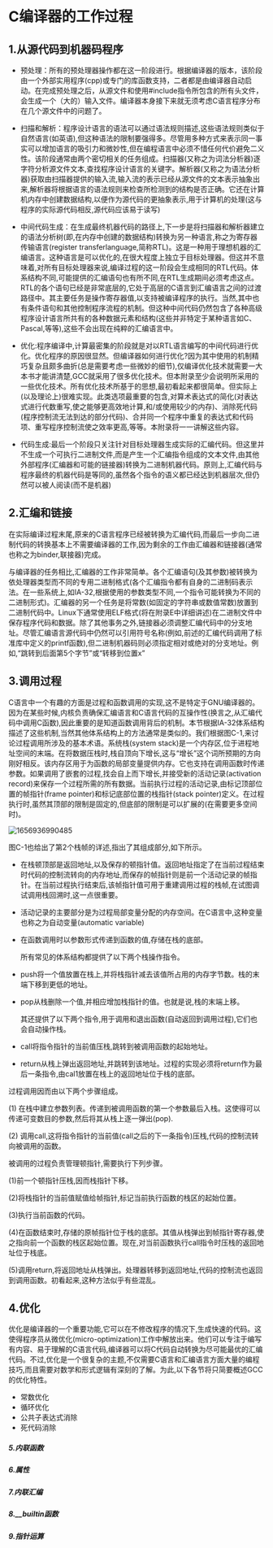 # C编译器的工作过程

## 1.从源代码到机器码程序

- 预处理：所有的预处理器操作都在这一阶段进行。根据编译器的版本，该阶段由一个外部实用程序(cpp)或专门的库函数支持，二者都是由编译器自动启动。在完成预处理之后，从源文件和使用#include指令所包含的所有头文件，会生成一个（大的）输入文件。编译器本身接下来就无须考虑C语言程序分布在几个源文件中的问题了。

- 扫描和解析：程序设计语言的语法可以通过语法规则描述,这些语法规则类似于自然语言(如英语),但这种语法的限制要强得多。尽管用多种方式来表示同一事实可以增加语言的吸引力和微妙性,但在编程语言中必须不惜任何代价避免二义性。该阶段通常由两个密切相关的任务组成。扫描器(又称之为词法分析器)逐字符分析源文件文本,查找程序设计语言的关键字。解析器(又称之为语法分析器)获取由扫描器提供的输入流,输入流的表示已经从源文件的文本表示抽象出来,解析器将根据语言的语法规则来检查所检测到的结构是否正确。它还在计算机内存中创建数据结构,以便作为源代码的更抽象表示,用于计算机的处理(这与程序的实际源代码相反,源代码应该易于读写) 

- 中间代码生成：在生成最终机器代码的路径上,下一步是将扫描器和解析器建立的语法分析树(即,在内存中创建的数据结构)转换为另一种语言,称之为寄存器传输语言(register transferlanguage,简称RTL)。这是一种用于理想机器的汇编语言。这种语言是可以优化的,在很大程度上独立于目标处理器。但这并不意味着,对所有目标处理器来说,编译过程的这一阶段会生成相同的RTL代码。体系结构不同,可能提供的汇编语句也有所不同,在RTL生成期间必须考虑这点。RTL的各个语句已经是非常底层的,它处于高层的C语言到汇编语言之间的过渡路径中。其主要任务是操作寄存器值,以支持被编译程序的执行。当然,其中也有条件语句和其他控制程序流程的机制。但这种中间代码仍然包含了各种高级程序设计语言所共有的各种数据元素和结构(这些并非特定于某种语言如C、Pascal,等等),这些不会出现在纯粹的汇编语言中。

- 优化:程序编译中,计算最密集的阶段就是对以RTL语言编写的中间代码进行优化。优化程序的原因很显然。但编译器如何进行优化?因为其中使用的机制精巧复杂且颇多曲折(总是需要考虑一些微妙的细节),仅编译优化技术就需要一大本书才能讲清楚,GCC就采用了很多优化技术。但本附录至少会说明所采用的一些优化技术。所有优化技术所基于的思想,最初看起来都很简单。但实际上(以及理论上)很难实现。此类选项最重要的包含,对算术表达式的简化(对表达式进行代数重写,使之能够更高效地计算,和/或使用较少的内存)、消除死代码(程序控制流无法到达的部分代码)、合并同一个程序中重复的表达式和代码项、重写程序控制流使之效率更高,等等。本附录将一一讲解这些内容。

- 代码生成:最后一个阶段只关注针对目标处理器生成实际的汇编代码。但这里并不生成一个可执行二进制文件,而是产生一个汇编指令组成的文本文件,由其他外部程序(汇编器和可能的链接器)转换为二进制机器代码。原则上,汇编代码与程序最终的机器代码是等同的,虽然各个指令的语义都已经达到机器层次,但仍然可以被人阅读(而不是机器) 

## 2.汇编和链接

 在实际编译过程末尾,原来的C语言程序已经被转换为汇编代码,而最后一步向二进制代码的转换基本上不需要编译器的工作,因为剩余的工作由汇编器和链接器(通常也称之为binder,联接器)完成。 

 与编译器的任务相比,汇编器的工作非常简单。各个汇编语句(及其参数)被转换为依处理器类型而不同的专用二进制格式(各个汇编指令都有自身的二进制码表示法。在一些系统上,如IA-32,根据使用的参数类型不同,一个指令可能转换为不同的二进制形式)。汇编器的另一个任务是将常数(如固定的字符串或数值常数)放置到二进制代码中。Linux下通常使用ELF格式(将在附录E中详细讲述)在二进制文件中保存程序代码和数据。除了其他事务之外,链接器必须调整汇编代码中的分支地址。尽管汇编语言源代码中仍然可以引用符号名称(例如,前述的汇编代码调用了标准库中定义的printf函数),但二进制机器码则必须指定相对或绝对的分支地址。例如,“跳转到后面第5个字节”或“转移到位置x” 

## 3.调用过程

 C语言中一个有趣的方面是过程和函数调用的实现,这不是特定于GNU编译器的。因为在某些时候,内核负责确保汇编语言和C语言代码的互操作性(换言之,从汇编代码中调用C函数),因此重要的是知道函数调用背后的机制。本节根据IA-32体系结构描述了这些机制,当然其他体系结构上的方法通常是类似的。我们根据图C-1,来讨论过程调用所涉及的基本术语。系统栈(system stack)是一个内存区,位于进程地址空间的末端。在将数据压栈时,栈自顶向下增长,这与“增长”这个词所预期的方向刚好相反。该内存区用于为函数的局部变量提供内存。它也支持在调用函数时传递参数。如果调用了嵌套的过程,找会自上而下增长,并接受新的活动记录(activation record)来保存一个过程所需的所有数据。当前执行过程的活动记录,由标记顶部位置的帧指针(frame pointer)和标记底部位置的栈指针(stack pointer)定义。在过程执行时,虽然其顶部的限制是固定的,但底部的限制是可以扩展的(在需要更多空间时)。 

![1656936990485](C:\Users\user\AppData\Roaming\Typora\typora-user-images\1656936990485.png)

 图C-1也给出了第2个栈帧的详述,指出了其组成部分,如下所示。

- 在栈顿顶部是返回地址,以及保存的顿指针值。返回地址指定了在当前过程结束时代码的控制流转向的内存地址,而保存的帧指针则是前一个活动记录的帧指针。在当前过程执行结束后,该帧指针值可用于重建调用过程的栈帧,在试图调试调用栈回溯时,这一点很重要。

- 活动记录的主要部分是为过程局部变量分配的内存空间。在C语言中,这种变量也称之为自动变量(automatic variable) 

- 在函数调用时以参数形式传递到函数的值,存储在栈的底部。

  

  所有常见的体系结构都提供了以下两个栈操作指令。

- push将一个值放置在栈上,并将栈指针减去该值所占用的内存字节数。栈的末端下移到更低的地址。

- pop从栈删除一个值,并相应增加栈指针的值。也就是说,栈的末端上移。

  

  其还提供了以下两个指令,用于调用和退出函数(自动返回到调用过程),它们也会自动操作栈。

- call将指令指针的当前值压栈,跳转到被调用函数的起始地址。

-  return从栈上弹出返回地址,并跳转到该地址。过程的实现必须将return作为最后一条指令,由cal1放置在栈上的返回地址位于栈的底部。

  过程调用因而由以下两个步骤组成。

  (1) 在栈中建立参数列表。传递到被调用函数的第一个参数最后入栈。这使得可以传递可变数目的参数,然后将其从栈上逐一弹出(pop).

  (2) 调用call,这将指令指针的当前值(call之后的下一条指令)压栈,代码的控制流转向被调用的函数。

  被调用的过程负责管理顿指针,需要执行下列步骤。

  (1)前一个顿指针压栈,因而栈指针下移。

  (2)将栈指针的当前值赋值给帧指针,标记当前执行函数的栈区的起始位置。

  (3)执行当前函数的代码。

  (4)在函数结束时,存储的原帧指针位于栈的底部。其值从栈弹出到帧指针寄存器,使之指向前一个函数的栈区起始位置。现在,对当前函数执行call指令时压栈的返回地址位于栈底。

  (5)调用return,将返回地址从栈弹出。处理器转移到返回地址,代码的控制流也返回到调用函数。初看起来,这种方法似乎有些混乱。

  ## 4.优化

  ​		优化是编译器的一个重要功能,它可以在不修改程序的情况下,生成快速的代码。这使得程序员从微优化(micro-optimization)工作中解放出来。他们可以专注于编写有内容、易于理解的C语言代码,编译器可以将C代码自动转换为尽可能最优的汇编代码。不过,优化是一个很复杂的主题,不仅需要C语言和汇编语言方面大量的编程技巧,而且需要对数学和形式逻辑有深刻的了解。为此,以下各节将只简要概述GCC的优化特性。 

  - 常数优化
  - 循环优化
  - 公共子表达式消除
  - 死代码消除

##### 5.内联函数

##### 6.属性

##### 7.内联汇编

##### 8.__builtin函数

##### 9.指针运算